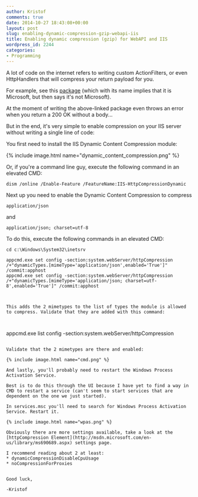 ```yaml
---
author: Kristof
comments: true
date: 2014-10-27 18:43:08+00:00
layout: post
slug: enabling-dynamic-compression-gzip-webapi-iis
title: Enabling dynamic compression (gzip) for WebAPI and IIS
wordpress_id: 2244
categories:
- Programming
---
```


A lot of code on the internet refers to writing custom ActionFilters, or even HttpHandlers that will compress your return payload for you.

For example, see this [package](https://github.com/azzlack/Microsoft.AspNet.WebApi.MessageHandlers.Compression/) (which with its name implies that it is Microsoft, but then says it's not Microsoft).

At the moment of writing the above-linked package even throws an error when you return a 200 OK without a body...

But in the end, it's very simple to enable compression on your IIS server without writing a single line of code:

You first need to install the IIS Dynamic Content Compression module:

{% include image.html name="dynamic_content_compression.png" %}

Or, if you're a command line guy, execute the following command in an elevated CMD:

    
```
dism /online /Enable-Feature /FeatureName:IIS-HttpCompressionDynamic
```


Next up you need to enable the Dynamic Content Compression to compress

    
```
application/json
```


and

```
application/json; charset=utf-8
```


To do this, execute the following commands in an elevated CMD:

```
cd c:\Windows\System32\inetsrv

appcmd.exe set config -section:system.webServer/httpCompression /+"dynamicTypes.[mimeType='application/json',enabled='True']" /commit:apphost
appcmd.exe set config -section:system.webServer/httpCompression /+"dynamicTypes.[mimeType='application/json; charset=utf-8',enabled='True']" /commit:apphost
    


This adds the 2 mimetypes to the list of types the module is allowed to compress. Validate that they are added with this command:

    
```
appcmd.exe list config -section:system.webServer/httpCompression
```

Validate that the 2 mimetypes are there and enabled:

{% include image.html name="cmd.png" %}

And lastly, you'll probably need to restart the Windows Process Activation Service.

Best is to do this through the UI because I have yet to find a way in CMD to restart a service (can't seem to start services that are dependent on the one we just started).

In services.msc you'll need to search for Windows Process Activation Service. Restart it.

{% include image.html name="wpas.png" %}

Obviously there are more settings available, take a look at the [httpCompression Element](http://msdn.microsoft.com/en-us/library/ms690689.aspx) settings page.

I recommend reading about 2 at least:
* dynamicCompressionDisableCpuUsage
* noCompressionForProxies


Good luck,

-Kristof
